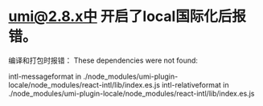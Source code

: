 # umi@2.8.x中 开启了local国际化后报错。

编译和打包时报错：
These dependencies were not found:

intl-messageformat in ./node_modules/umi-plugin-locale/node_modules/react-intl/lib/index.es.js
intl-relativeformat in ./node_modules/umi-plugin-locale/node_modules/react-intl/lib/index.es.js
